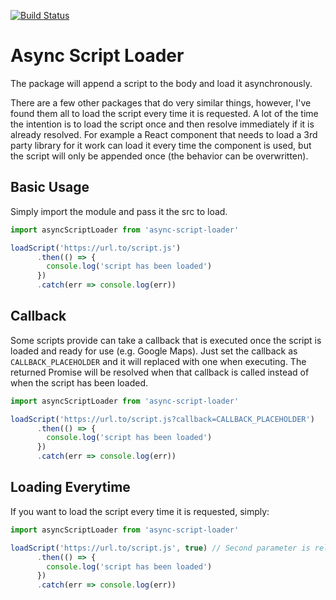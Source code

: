 [![Build Status](https://travis-ci.org/deshiknaves/async-script-loader.svg?branch=master)](https://travis-ci.org/deshiknaves/async-script-loader)

# Async Script Loader

The package will append a script to the body and load it asynchronously.

There are a few other packages that do very similar things, however, I've found them all to load the script every time it is requested. A lot of the time the intention is to load the script once and then resolve immediately if it is already resolved. For example a React component that needs to load a 3rd party library for it work can load it every time the component is used, but the script will only be appended once (the behavior can be overwritten).

## Basic Usage

Simply import the module and pass it the src to load.

```javascript
import asyncScriptLoader from 'async-script-loader'

loadScript('https://url.to/script.js')
      .then(() => {
        console.log('script has been loaded')
      })
      .catch(err => console.log(err))
```

## Callback

Some scripts provide can take a callback that is executed once the script is loaded and ready for use (e.g. Google Maps). Just set the callback as `CALLBACK_PLACEHOLDER` and it will replaced with one when executing. The returned Promise will be resolved when that callback is called instead of when the script has been loaded.

```javascript
import asyncScriptLoader from 'async-script-loader'

loadScript('https://url.to/script.js?callback=CALLBACK_PLACEHOLDER')
      .then(() => {
        console.log('script has been loaded')
      })
      .catch(err => console.log(err))
```

## Loading Everytime

If you want to load the script every time it is requested, simply:

```javascript
import asyncScriptLoader from 'async-script-loader'

loadScript('https://url.to/script.js', true) // Second parameter is reload
      .then(() => {
        console.log('script has been loaded')
      })
      .catch(err => console.log(err))
```
